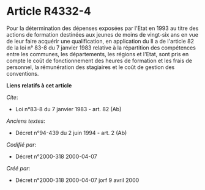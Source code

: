 # Article R4332-4

Pour la détermination des dépenses exposées par l'Etat en 1993 au titre des actions de formation destinées aux jeunes de
moins de vingt-six ans en vue de leur faire acquérir une qualification, en application du II a de l'article 82 de la loi n°
83-8 du 7 janvier 1983 relative à la répartition des compétences entre les communes, les départements, les régions et l'Etat,
sont pris en compte le coût de fonctionnement des heures de formation et les frais de personnel, la rémunération des
stagiaires et le coût de gestion des conventions.

**Liens relatifs à cet article**

_Cite_:

  - Loi n°83-8 du 7 janvier 1983 - art. 82 (Ab)

_Anciens textes_:

  - Décret n°94-439 du 2 juin 1994 - art. 2 (Ab)

_Codifié par_:

  - Décret n°2000-318 2000-04-07

_Créé par_:

  - Décret n°2000-318 2000-04-07 jorf 9 avril 2000
